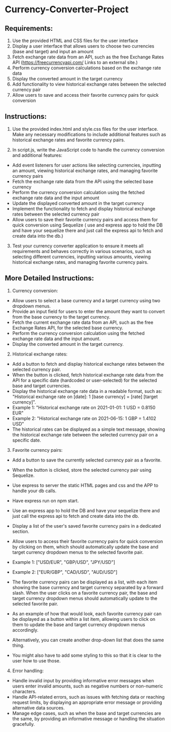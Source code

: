# Currency-Converter-Project

## Requirements:
1. Use the provided HTML and CSS files for the user interface
2. Display a user interface that allows users to choose two currencies (base and target) and input an amount
3. Fetch exchange rate data from an API, such as the free Exchange Rates API (https://freecurrencyapi.com/ Links to an external site.)
4. Perform currency conversion calculations based on the exchange rate data
5. Display the converted amount in the target currency
6. Add functionality to view historical exchange rates between the selected currency pair
7. Allow users to save and access their favorite currency pairs for quick conversion
 

## Instructions:
1. Use the provided index.html and style.css files for the user interface. Make any necessary modifications to include additional features such as historical exchange rates and favorite currency pairs.

2. In script.js, write the JavaScript code to handle the currency conversion and additional features:

* Add event listeners for user actions like selecting currencies, inputting an amount, viewing historical exchange rates, and managing favorite currency pairs
 * Fetch the exchange rate data from the API using the selected base currency
 * Perform the currency conversion calculation using the fetched exchange rate data and the input amount
 * Update the displayed converted amount in the target currency
 * Implement the functionality to fetch and display historical exchange rates between the selected currency pair
 * Allow users to save their favorite currency pairs and access them for quick conversion using Sequelize ( use and express app to hold the DB and have your sequelize there and just call the express api to fetch and create data into the db.)
3. Test your currency converter application to ensure it meets all requirements and behaves correctly in various scenarios, such as selecting different currencies, inputting various amounts, viewing historical exchange rates, and managing favorite currency pairs.

 

## More Detailed Instructions:
1. Currency conversion:

 * Allow users to select a base currency and a target currency using two dropdown menus.
 * Provide an input field for users to enter the amount they want to convert from the base currency to the target currency.
 * Fetch the current exchange rate data from an API, such as the free Exchange Rates API, for the selected base currency.
 * Perform the currency conversion calculation using the fetched exchange rate data and the input amount.
 * Display the converted amount in the target currency.
2. Historical exchange rates:

 * Add a button to fetch and display historical exchange rates between the selected currency pair.
 * When the button is clicked, fetch historical exchange rate data from the API for a specific date (hardcoded or user-selected) for the 
 selected base and target currencies.
 * Display the historical exchange rate data in a readable format, such as: "Historical exchange rate on [date]: 1 [base currency] = [rate] 
 [target currency]".
  * Example 1: "Historical exchange rate on 2021-01-01: 1 USD = 0.8150 EUR"
  * Example 2: "Historical exchange rate on 2021-06-15: 1 GBP = 1.4102 USD"
 * The historical rates can be displayed as a simple text message, showing the historical exchange rate between the selected currency pair on a specific date.
3. Favorite currency pairs:

 * Add a button to save the currently selected currency pair as a favorite.
 * When the button is clicked, store the selected currency pair using Sequelize.
 * Use express to server the static HTML pages and css and the APP to handle your db calls.

 * Have express run on npm start. 

 * Use an express app to hold the DB and have your sequelize there and just call the express api to fetch and create data into the db.
 * Display a list of the user's saved favorite currency pairs in a dedicated section.
 * Allow users to access their favorite currency pairs for quick conversion by clicking on them, which should automatically update the base 
 and target currency dropdown menus to the selected favorite pair.
  * Example 1: ["USD/EUR", "GBP/USD", "JPY/USD"]
  * Example 2: ["EUR/GBP", "CAD/USD", "AUD/USD"]
 * The favorite currency pairs can be displayed as a list, with each item showing the base currency and target currency separated by a 
 forward slash. When the user clicks on a favorite currency pair, the base and target currency dropdown menus should automatically update to 
 the selected favorite pair.
 * As an example of how that would look, each favorite currency pair can be displayed as a button within a list item, allowing users to click 
 on them to update the base and target currency dropdown menus accordingly.
 * Alternatively, you can create another drop-down list that does the same thing. 
 * You might also have to add some styling to this so that it is clear to the user how to use those.
4. Error handling:

 * Handle invalid input by providing informative error messages when users enter invalid amounts, such as negative numbers or non-numeric 
 characters.
 * Handle API-related errors, such as issues with fetching data or reaching request limits, by displaying an appropriate error message or 
 providing alternative data sources.
 * Manage edge cases, such as when the base and target currencies are the same, by providing an informative message or handling the situation 
 gracefully.
